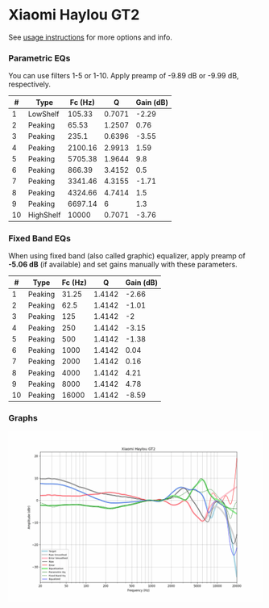 # Xiaomi Haylou GT2
See [usage instructions](https://github.com/jaakkopasanen/AutoEq#usage) for more options and info.

### Parametric EQs
You can use filters 1-5 or 1-10. Apply preamp of -9.89 dB or -9.99 dB, respectively.

|   # | Type      |   Fc (Hz) |      Q |   Gain (dB) |
|-----|-----------|-----------|--------|-------------|
|   1 | LowShelf  |    105.33 | 0.7071 |       -2.29 |
|   2 | Peaking   |     65.53 | 1.2507 |        0.76 |
|   3 | Peaking   |    235.1  | 0.6396 |       -3.55 |
|   4 | Peaking   |   2100.16 | 2.9913 |        1.59 |
|   5 | Peaking   |   5705.38 | 1.9644 |        9.8  |
|   6 | Peaking   |    866.39 | 3.4152 |        0.5  |
|   7 | Peaking   |   3341.46 | 4.3155 |       -1.71 |
|   8 | Peaking   |   4324.66 | 4.7414 |        1.5  |
|   9 | Peaking   |   6697.14 | 6      |        1.3  |
|  10 | HighShelf |  10000    | 0.7071 |       -3.76 |

### Fixed Band EQs
When using fixed band (also called graphic) equalizer, apply preamp of **-5.06 dB** (if available) and set gains manually with these parameters.

|   # | Type    |   Fc (Hz) |      Q |   Gain (dB) |
|-----|---------|-----------|--------|-------------|
|   1 | Peaking |     31.25 | 1.4142 |       -2.66 |
|   2 | Peaking |     62.5  | 1.4142 |       -1.01 |
|   3 | Peaking |    125    | 1.4142 |       -2    |
|   4 | Peaking |    250    | 1.4142 |       -3.15 |
|   5 | Peaking |    500    | 1.4142 |       -1.38 |
|   6 | Peaking |   1000    | 1.4142 |        0.04 |
|   7 | Peaking |   2000    | 1.4142 |        0.16 |
|   8 | Peaking |   4000    | 1.4142 |        4.21 |
|   9 | Peaking |   8000    | 1.4142 |        4.78 |
|  10 | Peaking |  16000    | 1.4142 |       -8.59 |

### Graphs
![](./Xiaomi%20Haylou%20GT2.png)
